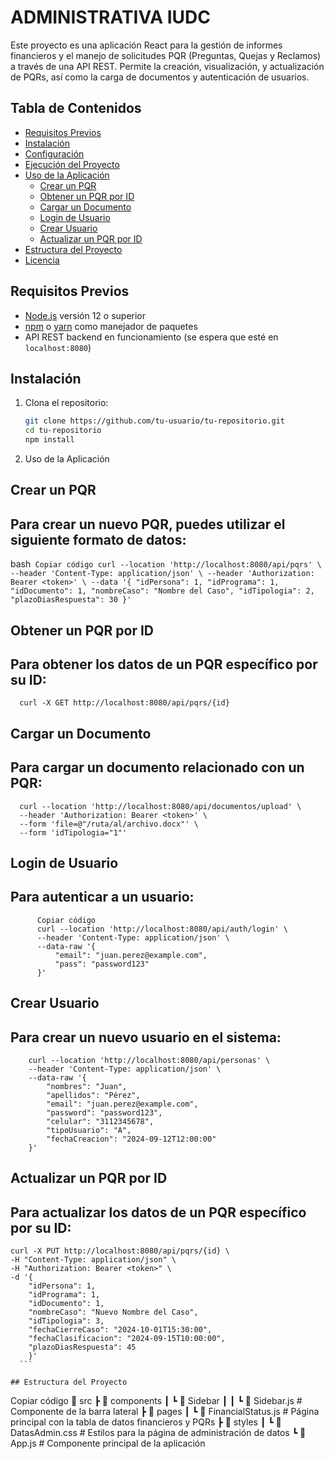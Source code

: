 # ADMINISTRATIVA IUDC

Este proyecto es una aplicación React para la gestión de informes financieros y el manejo de solicitudes PQR (Preguntas, Quejas y Reclamos) a través de una API REST. Permite la creación, visualización, y actualización de PQRs, así como la carga de documentos y autenticación de usuarios.

## Tabla de Contenidos

- [Requisitos Previos](#requisitos-previos)
- [Instalación](#instalación)
- [Configuración](#configuración)
- [Ejecución del Proyecto](#ejecución-del-proyecto)
- [Uso de la Aplicación](#uso-de-la-aplicación)
  - [Crear un PQR](#crear-un-pqr)
  - [Obtener un PQR por ID](#obtener-un-pqr-por-id)
  - [Cargar un Documento](#cargar-un-documento)
  - [Login de Usuario](#login-de-usuario)
  - [Crear Usuario](#crear-usuario)
  - [Actualizar un PQR por ID](#actualizar-un-pqr-por-id)
- [Estructura del Proyecto](#estructura-del-proyecto)
- [Licencia](#licencia)

## Requisitos Previos

- [Node.js](https://nodejs.org/) versión 12 o superior
- [npm](https://www.npmjs.com/) o [yarn](https://yarnpkg.com/) como manejador de paquetes
- API REST backend en funcionamiento (se espera que esté en `localhost:8080`)

## Instalación

1. Clona el repositorio:
   ```bash
   git clone https://github.com/tu-usuario/tu-repositorio.git
   cd tu-repositorio
   npm install
   ```
2. Uso de la Aplicación
## Crear un PQR
## Para crear un nuevo PQR, puedes utilizar el siguiente formato de datos:

  bash```
    Copiar código
    curl --location 'http://localhost:8080/api/pqrs' \
    --header 'Content-Type: application/json' \
    --header 'Authorization: Bearer <token>' \
    --data '{
        "idPersona": 1,
        "idPrograma": 1,
        "idDocumento": 1,
        "nombreCaso": "Nombre del Caso",
        "idTipologia": 2,
        "plazoDiasRespuesta": 30
    }'```
## Obtener un PQR por ID
## Para obtener los datos de un PQR específico por su ID:

  ```
    curl -X GET http://localhost:8080/api/pqrs/{id}
  ```
## Cargar un Documento
## Para cargar un documento relacionado con un PQR:

  ```
    curl --location 'http://localhost:8080/api/documentos/upload' \
    --header 'Authorization: Bearer <token>' \
    --form 'file=@"/ruta/al/archivo.docx"' \
    --form 'idTipologia="1"'
  ```
## Login de Usuario
## Para autenticar a un usuario:


```
      Copiar código
      curl --location 'http://localhost:8080/api/auth/login' \
      --header 'Content-Type: application/json' \
      --data-raw '{
          "email": "juan.perez@example.com",
          "pass": "password123"
      }'
  ```
## Crear Usuario
## Para crear un nuevo usuario en el sistema:

  ```
      curl --location 'http://localhost:8080/api/personas' \
      --header 'Content-Type: application/json' \
      --data-raw '{
          "nombres": "Juan",
          "apellidos": "Pérez",
          "email": "juan.perez@example.com",
          "password": "password123",
          "celular": "3112345678",
          "tipoUsuario": "A",
          "fechaCreacion": "2024-09-12T12:00:00"
      }'
  ```

## Actualizar un PQR por ID

## Para actualizar los datos de un PQR específico por su ID:

  ```
  curl -X PUT http://localhost:8080/api/pqrs/{id} \
  -H "Content-Type: application/json" \
  -H "Authorization: Bearer <token>" \
  -d '{
      "idPersona": 1,
      "idPrograma": 1,
      "idDocumento": 1,
      "nombreCaso": "Nuevo Nombre del Caso",
      "idTipologia": 3,
      "fechaCierreCaso": "2024-10-01T15:30:00",
      "fechaClasificacion": "2024-09-15T10:00:00",
      "plazoDiasRespuesta": 45
      }'
    ```

## Estructura del Proyecto

```
Copiar código
📂 src
 ┣ 📂 components
 ┃ ┗ 📂 Sidebar
 ┃ ┃ ┗ 📜 Sidebar.js       # Componente de la barra lateral
 ┣ 📂 pages
 ┃ ┗ 📜 FinancialStatus.js  # Página principal con la tabla de datos financieros y PQRs
 ┣ 📂 styles
 ┃ ┗ 📜 DatasAdmin.css      # Estilos para la página de administración de datos
 ┗ 📜 App.js                # Componente principal de la aplicación
```
